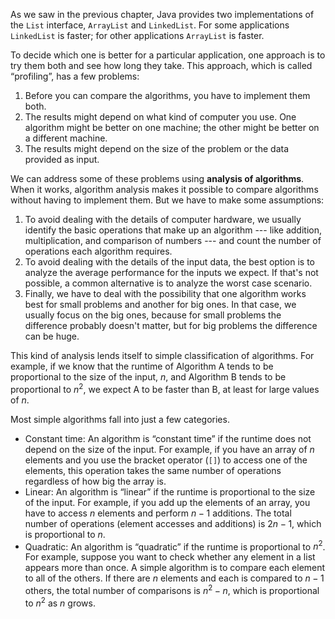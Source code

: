 As we saw in the previous chapter, Java provides two implementations of the `List` interface, `ArrayList` and `LinkedList`. For some applications `LinkedList` is faster; for other applications `ArrayList` is faster.


To decide which one is better for a particular application, one approach is to try them both and see how long they take. This approach, which is called “profiling”, has a few problems:



1.  Before you can compare the algorithms, you have to implement them both.
1.  The results might depend on what kind of computer you use. One algorithm might be better on one machine; the other might be better on a different machine.
1.  The results might depend on the size of the problem or the data provided as input. 

We can address some of these problems using **analysis of   algorithms**. When it works, algorithm analysis makes it possible to compare algorithms without having to implement them. But we have to make some assumptions:



1.  To avoid dealing with the details of computer hardware, we usually identify the basic operations that make up an algorithm --- like addition, multiplication, and comparison of numbers --- and count the number of operations each algorithm requires.
1.  To avoid dealing with the details of the input data, the best option is to analyze the average performance for the inputs we expect. If that's not possible, a common alternative is to analyze the worst case scenario.
1.  Finally, we have to deal with the possibility that one algorithm works best for small problems and another for big ones. In that case, we usually focus on the big ones, because for small problems the difference probably doesn't matter, but for big problems the difference can be huge. 

This kind of analysis lends itself to simple classification of algorithms. For example, if we know that the runtime of Algorithm A tends to be proportional to the size of the input, $n$, and Algorithm B tends to be proportional to $n^2$, we expect A to be faster than B, at least for large values of $n$.


Most simple algorithms fall into just a few categories.



*  Constant time: An algorithm is “constant time” if the runtime does not depend on the size of the input. For example, if you have an array of $n$ elements and you use the bracket operator (`[]`) to access one of the elements, this operation takes the same number of operations regardless of how big the array is.
*  Linear: An algorithm is “linear” if the runtime is proportional to the size of the input. For example, if you add up the elements of an array, you have to access $n$ elements and perform $n-1$ additions. The total number of operations (element accesses and additions) is $2n-1$, which is proportional to $n$.
*  Quadratic: An algorithm is “quadratic” if the runtime is proportional to $n^2$.  For example, suppose you want to check whether any element in a list appears more than once.  A simple algorithm is to compare each element to all of the others.  If there are $n$ elements and each is compared to $n-1$ others, the total number of comparisons is $n^2 -n$, which is proportional to $n^2$ as $n$ grows.